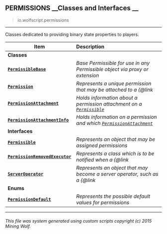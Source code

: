 ## PERMISSIONS __Classes and Interfaces __

>io.wolfscript.permissions

---

Classes dedicated to providing binary state properties to players.

Item | Description   
--- | :--- 
__Classes__|
__[`PermissibleBase`](PermissibleBase.md)__ | _Base Permissible for use in any Permissible object via proxy or extension_ 
__[`Permission`](Permission.md)__ | _Represents a unique permission that may be attached to a {@link_ 
__[`PermissionAttachment`](PermissionAttachment.md)__ | _Holds information about a permission attachment on a [`Permissible`](Permissible.md)_ 
__[`PermissionAttachmentInfo`](PermissionAttachmentInfo.md)__ | _Holds information on a permission and which [`PermissionAttachment`](PermissionAttachment.md)_ 
__Interfaces__|
__[`Permissible`](Permissible.md)__ | _Represents an object that may be assigned permissions_ 
__[`PermissionRemovedExecutor`](PermissionRemovedExecutor.md)__ | _Represents a class which is to be notified when a {@link_ 
__[`ServerOperator`](ServerOperator.md)__ | _Represents an object that may become a server operator, such as a {@link_ 
__Enums__|
__[`PermissionDefault`](PermissionDefault.md)__ | _Represents the possible default values for permissions_ 



---



###### This file was system generated using custom scripts copyright (c) 2015 Mining Wolf.
	

